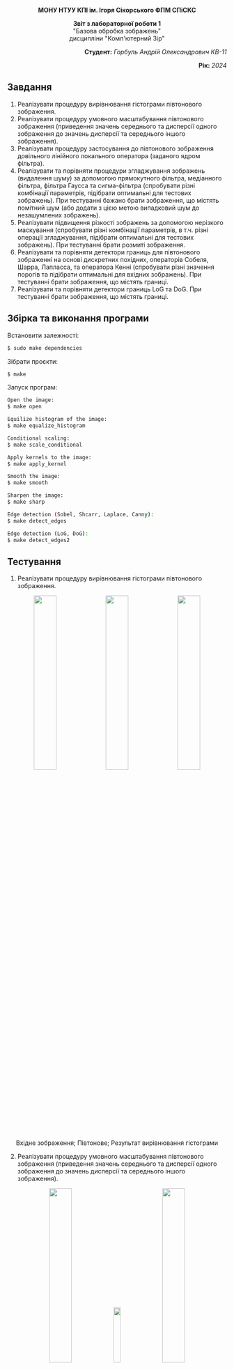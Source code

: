 <p align="center"><b>МОНУ НТУУ КПІ ім. Ігоря Сікорського ФПМ СПіСКС</b></p>
<p align="center">
<b>Звіт з лабораторної роботи 1</b><br/>
"Базова обробка зображень"<br/>
дисципліни "Комп'ютерний Зір"
</p>
<p align="right"><b>Студент:</b> <i>Горбуль Андрій Олександрович КВ-11</i><p>
<p align="right"><b>Рік:</b> <i>2024</i><p>

## Завдання
1. Реалізувати процедуру вирівнювання гістограми півтонового зображення.
2. Реалізувати процедуру умовного масштабування півтонового зображення
(приведення значень середнього та дисперсії одного зображення до значень
дисперсії та середнього іншого зображення).
3. Реалізувати процедуру застосування до півтонового зображення довільного
лінійного локального оператора (заданого ядром фільтра).
4. Реалізувати та порівняти процедури згладжування зображень (видалення
шуму) за допомогою прямокутного фільтра, медіанного фільтра, фільтра
Гаусса та сигма-фільтра (спробувати різні комбінації параметрів, підібрати
оптимальні для тестових зображень). При тестуванні бажано брати
зображення, що містять помітний шум (або додати з цією метою випадковий
шум до незашумлених зображень).
5. Реалізувати підвищення різкості зображень за допомогою нерізкого
маскування (спробувати різні комбінації параметрів, в т.ч. різні операції
згладжування, підібрати оптимальні для тестових зображень). При
тестуванні брати розмиті зображення.
6. Реалізувати та порівняти детектори границь для півтонового зображенні на
основі дискретних похідних, операторів Собеля, Шарра, Лапласса, та
оператора Кенні (спробувати різні значення порогів та підібрати оптимальні
для вхідних зображень). При тестуванні брати зображення, що містять
границі.
7. Реалізувати та порівняти детектори границь LoG та DoG. При тестуванні
брати зображення, що містять границі.

## Збірка та виконання програми

Встановити залежності:
```bash
$ sudo make dependencies
```

Зібрати проєкти:
```bash
$ make
```

Запуск програм:
```bash
Open the image:
$ make open

Equilize histogram of the image:
$ make equalize_histogram

Conditional scaling:
$ make scale_conditional

Apply kernels to the image:
$ make apply_kernel

Smooth the image:
$ make smooth

Sharpen the image:
$ make sharp

Edge detection (Sobel, Shcarr, Laplace, Canny):
$ make detect_edges

Edge detection (LoG, DoG):
$ make detect_edges2
```

## Тестування
1. Реалізувати процедуру вирівнювання гістограми півтонового зображення.
<p align="center"> 
<img src="input/uni.jpg" style="width: 32%;">
<img src="input/uni-grayscale.jpg" style="width: 32%;">
<img src="output/HistogramEqualization.jpg" style="width: 32%;">
<br>Вхідне зображення; Півтонове; Результат вирівнювання гістограми
</p>

2. Реалізувати процедуру умовного масштабування півтонового зображення
(приведення значень середнього та дисперсії одного зображення до значень
дисперсії та середнього іншого зображення).
<p align="center"> 
<img src="input/uni-in-the-box-grayscale.jpg" style="width: 32%;">
<img src="input/uni-grayscale.jpg" style="width: 18%;">
<img src="output/ConditionalScaling.jpg" style="width: 32%;">
<br>Зображення до масштабування; Референс; Результат умовного масштабування
</p>

3. Реалізувати процедуру застосування до півтонового зображення довільного
лінійного локального оператора (заданого ядром фільтра).
<p align="center"> 
<img src="input/uni-grayscale.jpg" style="width: 32%;">
<img src="output/ApplyKernel-Sharpen.jpg" style="width: 32%;">
<img src="output/ApplyKernel-GaussianBlur.jpg" style="width: 32%;">
<br>Вхідне зображення; Фільтр підвищення різкості; Фільтр Гаусса<br><br>
<img src="output/ApplyKernel-SobelX.jpg" style="width: 32%;">
<img src="output/ApplyKernel-SobelY.jpg" style="width: 32%;">
<img src="output/ApplyKernel-EdgeDetection.jpg" style="width: 32%;">
<br>Фільтр Собеля (x); Фільтр Собеля (y); Фільтр знаходження границь<br>
</p>

4. Реалізувати та порівняти процедури згладжування зображень (видалення
шуму) за допомогою прямокутного фільтра, медіанного фільтра, фільтра
Гаусса та сигма-фільтра.
<p align="center">
<img src="input/uni.jpg" style="width: 24%;">
<img src="input/uni-grayscale.jpg" style="width: 24%;">
<img src="output/Smooth-AdditionalNoise.jpg" style="width: 24%;">
<br>Вхідне зображення; Півтонове зображення; Зашумлене зображення<br><br>
<img src="output/Smooth-BoxFiltered.jpg" style="width: 24%;">
<img src="output/Smooth-SigmaFiltered.jpg" style="width: 24%;">
<img src="output/Smooth-GaussianFiltered.jpg" style="width: 24%;">
<img src="output/Smooth-MedianFiltered.jpg" style="width: 24%;">
<br>Прямокутний фільтр; Сигма фільтр; Фільтр Гаусса; Медіанний фільтр<br>
</p>

5. Реалізувати підвищення різкості зображень за допомогою нерізкого
маскування.
<p align="center">
<img src="input/uni.jpg" style="width: 32%;">
<img src="input/uni-grayscale.jpg" style="width: 32%;">
<img src="output/UnsharpMasking.jpg" style="width: 32%;">
<br>Вхідне зображення; Півтонове зображення; Результат нерізкого маскування<br><br>
</p>

6. Реалізувати та порівняти детектори границь для півтонового зображенні на
основі операторів Собеля, Шарра, Лапласса, та оператора Кенні.
<p align="center">
<img src="input/tokyo.jpg" style="width: 50%;">
<br>Вхідне зображення<br><br>
<img src="output/EdgeDetection-Sobel.jpg" style="width: 48%;">
<img src="output/EdgeDetection-Scharr.jpg" style="width: 48%;">
<br>Оператор Собеля; Оператор Шарра<br><br>
<img src="output/EdgeDetection-Laplace.jpg" style="width: 48%;">
<img src="output/EdgeDetection-Canny.jpg" style="width: 48%;">
<br>Оператор Лапласса; Оператор Кенні<br>
</p>

7. Реалізувати та порівняти детектори границь LoG та DoG.
<p align="center">
<img src="input/tokyo.jpg" style="width: 50%;">
<br>Вхідне зображення<br><br>
<img src="output/EdgeDetection-LoG.jpg" style="width: 48%;">
<img src="output/EdgeDetection-DoG.jpg" style="width: 48%;">
<br>LoG; DoG<br><br>
</p>

## Висновок
У цій лабораторній роботі реалізовано методи базової обробки півтонових зображень:
вирівнювання гістограми, умовне масштабування, застосування лінійних фільтрів, 
згладжування та підвищення різкості.<br>
Із процедур згладжування краще себе показали дві:<br>
Фільтр Гаусса - зберіглось найбільше деталей, але трошки видно шум;<br>
Медіанний фільтр - ідеально прибрались шумні пікселі;<br>
Також були реалізовані та протестовані детектори границь (Собеля, Шарра, Лапласса, Кенні, LoG, DoG).<br>
Найцікавіший з них, як на мене, фільтр Кенні, так як в результаті маємо тільки чітко виражені границі.